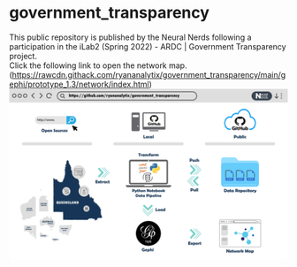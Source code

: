 # government_transparency
This public repository is published by the Neural Nerds following a participation in the iLab2 (Spring 2022) - ARDC | Government Transparency project. \
Click the following link to open the network map.
(https://rawcdn.githack.com/ryananalytix/government_transparency/main/gephi/prototype_1.3/network/index.html)
![alt text](https://github.com/ryananalytix/government_transparency/blob/main/NN_project_overview.png?raw=true)
